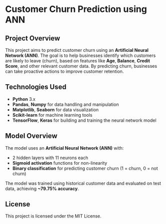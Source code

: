 # Customer Churn Prediction using ANN

## Project Overview
This project aims to predict customer churn using an **Artificial Neural Network (ANN)**. The goal is to help businesses identify which customers are likely to leave (churn), based on features like **Age**, **Balance**, **Credit Score**, and other relevant customer data. By predicting churn, businesses can take proactive actions to improve customer retention.

## Technologies Used
- **Python** 3.x
- **Pandas**, **Numpy** for data handling and manipulation
- **Matplotlib**, **Seaborn** for data visualization
- **Scikit-learn** for machine learning tools
- **TensorFlow**, **Keras** for building and training the neural network model

## Model Overview
The model uses an **Artificial Neural Network (ANN)** with:
- 2 hidden layers with 11 neurons each
- **Sigmoid activation** functions for non-linearity
- **Binary classification** for predicting customer churn (1 = churn, 0 = not churn)

The model was trained using historical customer data and evaluated on test data, achieving **~79.75% accuracy**.

## License
This project is licensed under the MIT License.
